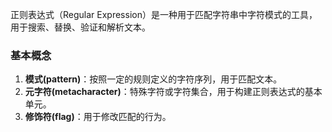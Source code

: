 正则表达式（Regular Expression）是一种用于匹配字符串中字符模式的工具，用于搜索、替换、验证和解析文本。

### 基本概念

1. **模式(pattern)**：按照一定的规则定义的字符序列，用于匹配文本。
2. **元字符(metacharacter)**：特殊字符或字符集合，用于构建正则表达式的基本单元。
3. **修饰符(flag)**：用于修改匹配的行为。